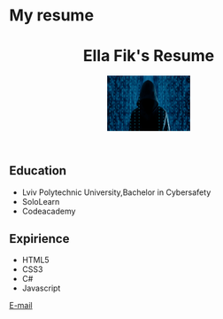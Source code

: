 <!DOCTYPE html>
<html>
  <head>
    <h1>My resume</h1>
  </head>
  <body>
    <header>
      <h1>Ella Fik's Resume</h1>
      <p><img src="me.jpg" alt="My resume" height="100" width="150"></p>
    </header>
    <section>
      <h2>Education</h2>
      <ul>
        <li>Lviv Polytechnic University,Bachelor in Cybersafety</li>
        <li>SoloLearn</li>
        <li>Codeacademy</li>
      </ul>
    </section>
    <section>
      <h2>Expirience</h2>
      <ul>
        <li>HTML5</li>
        <li>CSS3</li>
        <li>C#</li>
        <li>Javascript</li>
      </ul>
    </section>
    <footer>
      <a href="mailto:fik.ella2000@gmail.com">E-mail</a>
    </footer>
  </body>
</html>
